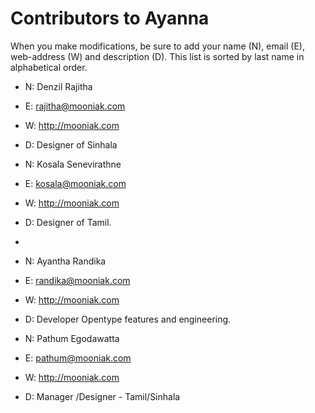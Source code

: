 Contributors to Ayanna
===============

When you make modifications, be sure to add your name (N), email (E),
web-address (W) and description (D). This list is sorted by last name in
alphabetical order.

- N: Denzil Rajitha
- E: rajitha@mooniak.com
- W: http://mooniak.com
- D: Designer of Sinhala

- N: Kosala Senevirathne
- E: kosala@mooniak.com
- W: http://mooniak.com
- D: Designer of Tamil.
- 
- N: Ayantha Randika
- E: randika@mooniak.com
- W: http://mooniak.com
- D: Developer Opentype features and engineering.

- N: Pathum Egodawatta
- E: pathum@mooniak.com
- W: http://mooniak.com
- D: Manager /Designer - Tamil/Sinhala